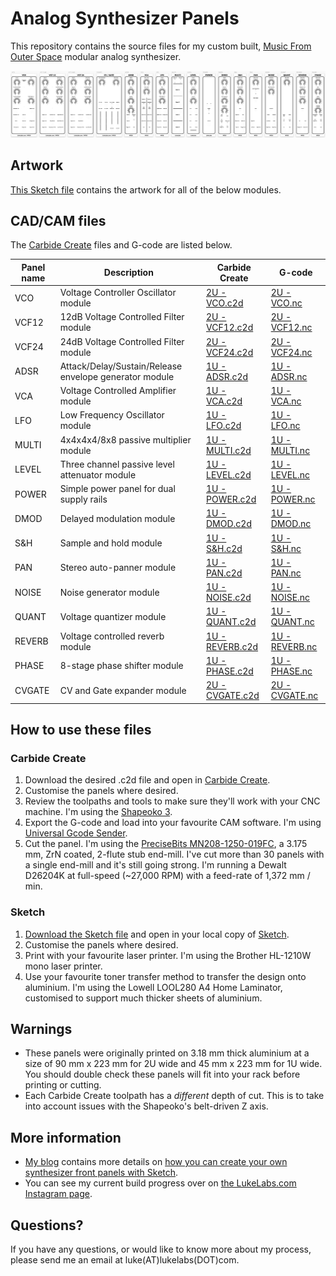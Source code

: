 # Analog Synthesizer Panels

This repository contains the source files for my custom built, [Music From Outer Space](http://musicfromouterspace.com/index.php?MAINTAB=SYNTHDIY&VPW=1854&VPH=866) modular analog synthesizer.

![Music From Outer Space modular analog synthesizer panels in Sketch format](MFOS/MFOS-Panels-rev2.png)

## Artwork

[This Sketch file](MFOS/MFOS-Panels.sketch) contains the artwork for all of the below modules.

## CAD/CAM files

The [Carbide Create](https://carbide3d.com/carbidecreate/) files and G-code are listed below.

| Panel name | Description | Carbide Create | G-code |
| --- | --- | --- | --- |
| VCO | Voltage Controller Oscillator module | [2U - VCO.c2d](https://raw.githubusercontent.com/LukeLabs/analog-synthesizer-panels/master/MFOS/Panels/2U&#32;-&#32;VCO.c2d) | [2U - VCO.nc](https://raw.githubusercontent.com/LukeLabs/analog-synthesizer-panels/master/MFOS/Panels/2U&#32;-&#32;VCO.nc) |
| VCF12 | 12dB Voltage Controlled Filter module | [2U - VCF12.c2d](https://raw.githubusercontent.com/LukeLabs/analog-synthesizer-panels/master/MFOS/Panels/2U&#32;-&#32;VCF12.c2d) | [2U - VCF12.nc](https://raw.githubusercontent.com/LukeLabs/analog-synthesizer-panels/master/MFOS/Panels/2U&#32;-&#32;VCF12.nc) |
| VCF24 | 24dB Voltage Controlled Filter module | [2U - VCF24.c2d](https://raw.githubusercontent.com/LukeLabs/analog-synthesizer-panels/master/MFOS/Panels/2U&#32;-&#32;VCF24.c2d) | [2U - VCF24.nc](https://raw.githubusercontent.com/LukeLabs/analog-synthesizer-panels/master/MFOS/Panels/2U&#32;-&#32;VCF24.nc) |
| ADSR | Attack/Delay/Sustain/Release envelope generator module | [1U - ADSR.c2d](https://raw.githubusercontent.com/LukeLabs/analog-synthesizer-panels/master/MFOS/Panels/1U&#32;-&#32;ADSR.c2d) | [1U - ADSR.nc](https://raw.githubusercontent.com/LukeLabs/analog-synthesizer-panels/master/MFOS/Panels/1U&#32;-&#32;ADSR.nc) |
| VCA | Voltage Controlled Amplifier module | [1U - VCA.c2d](https://raw.githubusercontent.com/LukeLabs/analog-synthesizer-panels/master/MFOS/Panels/1U&#32;-&#32;VCA.c2d) | [1U - VCA.nc](https://raw.githubusercontent.com/LukeLabs/analog-synthesizer-panels/master/MFOS/Panels/1U&#32;-&#32;VCA.nc) |
| LFO | Low Frequency Oscillator module | [1U - LFO.c2d](https://raw.githubusercontent.com/LukeLabs/analog-synthesizer-panels/master/MFOS/Panels/1U&#32;-&#32;LFO.c2d) | [1U - LFO.nc](https://raw.githubusercontent.com/LukeLabs/analog-synthesizer-panels/master/MFOS/Panels/1U&#32;-&#32;LFO.nc) |
| MULTI | 4x4x4x4/8x8 passive multiplier module | [1U - MULTI.c2d](https://raw.githubusercontent.com/LukeLabs/analog-synthesizer-panels/master/MFOS/Panels/1U&#32;-&#32;MULTI.c2d) | [1U - MULTI.nc](https://raw.githubusercontent.com/LukeLabs/analog-synthesizer-panels/master/MFOS/Panels/1U&#32;-&#32;MULTI.nc) |
| LEVEL | Three channel passive level attenuator module | [1U - LEVEL.c2d](https://raw.githubusercontent.com/LukeLabs/analog-synthesizer-panels/master/MFOS/Panels/1U&#32;-&#32;LEVEL.c2d) | [1U - LEVEL.nc](https://raw.githubusercontent.com/LukeLabs/analog-synthesizer-panels/master/MFOS/Panels/1U&#32;-&#32;LEVEL.nc) |
| POWER | Simple power panel for dual supply rails | [1U - POWER.c2d](https://raw.githubusercontent.com/LukeLabs/analog-synthesizer-panels/master/MFOS/Panels/1U&#32;-&#32;POWER.c2d) | [1U - POWER.nc](https://raw.githubusercontent.com/LukeLabs/analog-synthesizer-panels/master/MFOS/Panels/1U&#32;-&#32;POWER.nc) |
| DMOD | Delayed modulation module | [1U - DMOD.c2d](https://raw.githubusercontent.com/LukeLabs/analog-synthesizer-panels/master/MFOS/Panels/1U&#32;-&#32;DMOD.c2d) | [1U - DMOD.nc](https://raw.githubusercontent.com/LukeLabs/analog-synthesizer-panels/master/MFOS/Panels/1U&#32;-&#32;DMOD.nc) |
| S&H | Sample and hold module | [1U - S&H.c2d](https://raw.githubusercontent.com/LukeLabs/analog-synthesizer-panels/master/MFOS/Panels/1U&#32;-&#32;S&H.c2d) | [1U - S&H.nc](https://raw.githubusercontent.com/LukeLabs/analog-synthesizer-panels/master/MFOS/Panels/1U&#32;-&#32;S&H.nc) |
| PAN | Stereo auto-panner module | [1U - PAN.c2d](https://raw.githubusercontent.com/LukeLabs/analog-synthesizer-panels/master/MFOS/Panels/1U&#32;-&#32;PAN.c2d) | [1U - PAN.nc](https://raw.githubusercontent.com/LukeLabs/analog-synthesizer-panels/master/MFOS/Panels/1U&#32;-&#32;PAN.nc) |
| NOISE | Noise generator module | [1U - NOISE.c2d](https://raw.githubusercontent.com/LukeLabs/analog-synthesizer-panels/master/MFOS/Panels/1U&#32;-&#32;NOISE.c2d) | [1U - NOISE.nc](https://raw.githubusercontent.com/LukeLabs/analog-synthesizer-panels/master/MFOS/Panels/1U&#32;-&#32;NOISE.nc) |
| QUANT | Voltage quantizer module | [1U - QUANT.c2d](https://raw.githubusercontent.com/LukeLabs/analog-synthesizer-panels/master/MFOS/Panels/1U&#32;-&#32;QUANT.c2d) | [1U - QUANT.nc](https://raw.githubusercontent.com/LukeLabs/analog-synthesizer-panels/master/MFOS/Panels/1U&#32;-&#32;QUANT.nc) |
| REVERB | Voltage controlled reverb module | [1U - REVERB.c2d](https://raw.githubusercontent.com/LukeLabs/analog-synthesizer-panels/master/MFOS/Panels/1U&#32;-&#32;REVERB.c2d) | [1U - REVERB.nc](https://raw.githubusercontent.com/LukeLabs/analog-synthesizer-panels/master/MFOS/Panels/1U&#32;-&#32;REVERB.nc) |
| PHASE | 8-stage phase shifter module | [1U - PHASE.c2d](https://raw.githubusercontent.com/LukeLabs/analog-synthesizer-panels/master/MFOS/Panels/1U&#32;-&#32;PHASE.c2d) | [1U - PHASE.nc](https://raw.githubusercontent.com/LukeLabs/analog-synthesizer-panels/master/MFOS/Panels/1U&#32;-&#32;PHASE.nc) |
| CVGATE | CV and Gate expander module | [2U - CVGATE.c2d](https://raw.githubusercontent.com/LukeLabs/analog-synthesizer-panels/master/MFOS/Panels/2U&#32;-&#32;CVGATE.c2d) | [2U - CVGATE.nc](https://raw.githubusercontent.com/LukeLabs/analog-synthesizer-panels/master/MFOS/Panels/2U&#32;-&#32;CVGATE.nc) |

## How to use these files

### Carbide Create

1. Download the desired .c2d file and open in [Carbide Create](https://carbide3d.com/carbidecreate/).
1. Customise the panels where desired.
1. Review the toolpaths and tools to make sure they'll work with your CNC machine.  I'm using the [Shapeoko 3](https://carbide3d.com/shapeoko/).
1. Export the G-code and load into your favourite CAM software.  I'm using [Universal Gcode Sender](https://winder.github.io/ugs_website/).
1. Cut the panel.  I'm using the [PreciseBits MN208-1250-019FC](https://www.precisebits.com/index.php?route=product/product&product_id=643&search=019FC&description=true), a 3.175 mm, ZrN coated, 2-flute stub end-mill.  I've cut more than 30 panels with a single end-mill and it's still going strong.  I'm running a Dewalt D26204K at full-speed (~27,000 RPM) with a feed-rate of 1,372 mm / min.

### Sketch

1. [Download the Sketch file](MFOS/MFOS-Panels.sketch) and open in your local copy of [Sketch](https://www.sketch.com/).
1. Customise the panels where desired.
1. Print with your favourite laser printer.  I'm using the Brother HL-1210W mono laser printer.
1. Use your favourite toner transfer method to transfer the design onto aluminium.  I'm using the Lowell LOOL280 A4 Home Laminator, customised to support much thicker sheets of aluminium.

## Warnings

- These panels were originally printed on 3.18 mm thick aluminium at a size of 90 mm x 223 mm for 2U wide and 45 mm x 223 mm for 1U wide.  You should double check these panels will fit into your rack before printing or cutting.
- Each Carbide Create toolpath has a _different_ depth of cut.  This is to take into account issues with the Shapeoko's belt-driven Z axis.

## More information

- [My blog](https://lukelabs.com) contains more details on [how you can create your own synthesizer front panels with Sketch](https://lukelabs.com/2019/03/23/how-to-design-a-synthesizer-front-panel-using-sketch/).
- You can see my current build progress over on [the LukeLabs.com Instagram page](https://www.instagram.com/lukelabsdotcom/).

## Questions?

If you have any questions, or would like to know more about my process, please send me an email at luke(AT)lukelabs(DOT)com.
